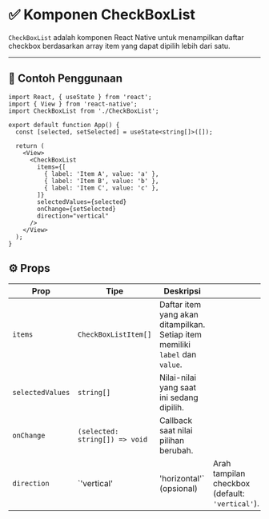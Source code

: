 # ✅ Komponen CheckBoxList

`CheckBoxList` adalah komponen React Native untuk menampilkan daftar checkbox berdasarkan array item yang dapat dipilih lebih dari satu.

---

## 🚀 Contoh Penggunaan

```tsx
import React, { useState } from 'react';
import { View } from 'react-native';
import CheckBoxList from './CheckBoxList';

export default function App() {
  const [selected, setSelected] = useState<string[]>([]);

  return (
    <View>
      <CheckBoxList
        items={[
          { label: 'Item A', value: 'a' },
          { label: 'Item B', value: 'b' },
          { label: 'Item C', value: 'c' },
        ]}
        selectedValues={selected}
        onChange={setSelected}
        direction="vertical"
      />
    </View>
  );
}
```

## ⚙️ Props

| Prop             | Tipe                           | Deskripsi                                                                    |                                                 |
| ---------------- | ------------------------------ | ---------------------------------------------------------------------------- | ----------------------------------------------- |
| `items`          | `CheckBoxListItem[]`           | Daftar item yang akan ditampilkan. Setiap item memiliki `label` dan `value`. |                                                 |
| `selectedValues` | `string[]`                     | Nilai-nilai yang saat ini sedang dipilih.                                    |                                                 |
| `onChange`       | `(selected: string[]) => void` | Callback saat nilai pilihan berubah.                                         |                                                 |
| `direction`      | \`'vertical'                   | 'horizontal'\` (opsional)                                                    | Arah tampilan checkbox (default: `'vertical'`). |

